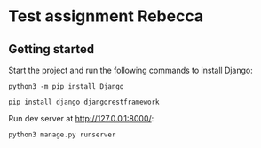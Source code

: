 # Test assignment Rebecca



## Getting started
Start the project and run the following commands to install Django:
```
python3 -m pip install Django

pip install django djangorestframework
```

Run dev server at http://127.0.0.1:8000/:

```
python3 manage.py runserver
```


